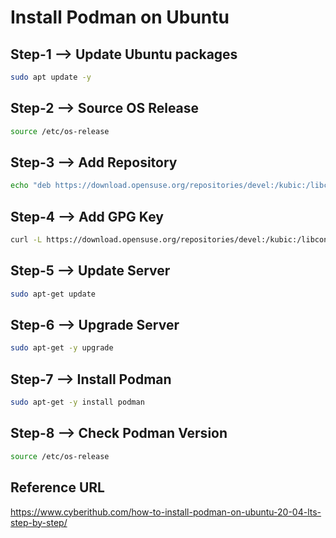 # Install Podman on Ubuntu

## Step-1 --> Update Ubuntu packages

```bash
sudo apt update -y
```

## Step-2 --> Source OS Release

```bash
source /etc/os-release
```

## Step-3 --> Add Repository

```bash
echo "deb https://download.opensuse.org/repositories/devel:/kubic:/libcontainers:/stable/xUbuntu_${VERSION_ID}/ /" | sudo tee /etc/apt/sources.list.d/devel:kubic:libcontainers:stable.list
```

## Step-4 --> Add GPG Key

```bash
curl -L https://download.opensuse.org/repositories/devel:/kubic:/libcontainers:/stable/xUbuntu_${VERSION_ID}/Release.key | sudo apt-key add -
```

## Step-5 --> Update Server

```bash
sudo apt-get update
```

## Step-6 --> Upgrade Server

```bash
sudo apt-get -y upgrade
```

## Step-7 --> Install Podman

```bash
sudo apt-get -y install podman
```

## Step-8 --> Check Podman Version

```bash
source /etc/os-release
```

## Reference URL

https://www.cyberithub.com/how-to-install-podman-on-ubuntu-20-04-lts-step-by-step/ 
